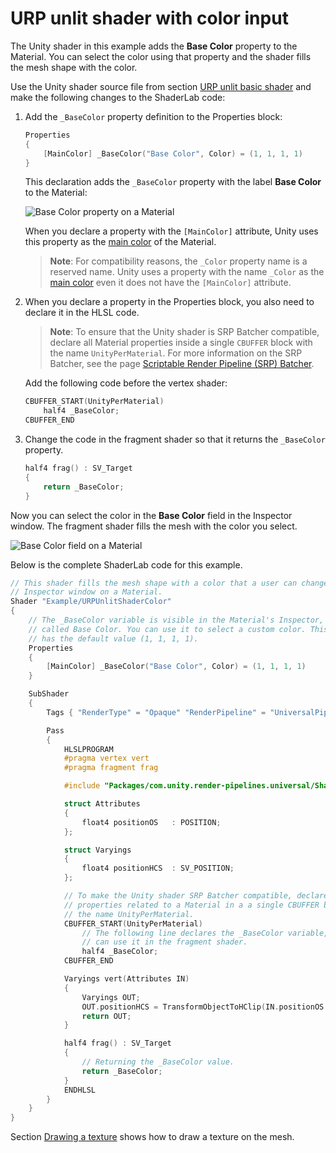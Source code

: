 # URP unlit shader with color input

The Unity shader in this example adds the **Base Color** property to the Material. You can select the color using that property and the shader fills the mesh shape with the color.

Use the Unity shader source file from section [URP unlit basic shader](writing-shaders-urp-basic-unlit-structure.md) and make the following changes to the ShaderLab code:

1. Add the `_BaseColor` property definition to the Properties block:

    ```c++
    Properties
    {
        [MainColor] _BaseColor("Base Color", Color) = (1, 1, 1, 1)
    }
    ```

    This declaration adds the `_BaseColor` property with the label **Base Color** to the Material:

    ![Base Color property on a Material](Images/shader-examples/urp-material-prop-base-color.png)

    When you declare a property with the `[MainColor]` attribute, Unity uses this property as the [main color](https://docs.unity3d.com/ScriptReference/Material-color.html) of the Material.

    > **Note**: For compatibility reasons, the `_Color` property name is a reserved name. Unity uses a property with the name `_Color` as the [main color](https://docs.unity3d.com/ScriptReference/Material-color.html) even it does not have the `[MainColor]` attribute.

2. When you declare a property in the Properties block, you also need to declare it in the HLSL code.

    > **Note**: To ensure that the Unity shader is SRP Batcher compatible, declare all Material properties inside a single `CBUFFER` block with the name `UnityPerMaterial`. For more information on the SRP Batcher, see the page [Scriptable Render Pipeline (SRP) Batcher](https://docs.unity3d.com/Manual/SRPBatcher.html).

    Add the following code before the vertex shader:

    ```c++
    CBUFFER_START(UnityPerMaterial)
        half4 _BaseColor;
    CBUFFER_END
    ```

3. Change the code in the fragment shader so that it returns the `_BaseColor` property.

    ```c++
    half4 frag() : SV_Target
    {
        return _BaseColor;
    }
    ```

Now you can select the color in the **Base Color** field in the Inspector window. The fragment shader fills the mesh with the color you select.

![Base Color field on a Material](Images/shader-examples/unlit-shader-tutorial-color-field-with-scene.png)

Below is the complete ShaderLab code for this example.

```c++
// This shader fills the mesh shape with a color that a user can change using the
// Inspector window on a Material.
Shader "Example/URPUnlitShaderColor"
{
    // The _BaseColor variable is visible in the Material's Inspector, as a field
    // called Base Color. You can use it to select a custom color. This variable
    // has the default value (1, 1, 1, 1).
    Properties
    {
        [MainColor] _BaseColor("Base Color", Color) = (1, 1, 1, 1)
    }

    SubShader
    {
        Tags { "RenderType" = "Opaque" "RenderPipeline" = "UniversalPipeline" }

        Pass
        {
            HLSLPROGRAM
            #pragma vertex vert
            #pragma fragment frag

            #include "Packages/com.unity.render-pipelines.universal/ShaderLibrary/Core.hlsl"

            struct Attributes
            {
                float4 positionOS   : POSITION;
            };

            struct Varyings
            {
                float4 positionHCS  : SV_POSITION;
            };

            // To make the Unity shader SRP Batcher compatible, declare all
            // properties related to a Material in a a single CBUFFER block with
            // the name UnityPerMaterial.
            CBUFFER_START(UnityPerMaterial)
                // The following line declares the _BaseColor variable, so that you
                // can use it in the fragment shader.
                half4 _BaseColor;
            CBUFFER_END

            Varyings vert(Attributes IN)
            {
                Varyings OUT;
                OUT.positionHCS = TransformObjectToHClip(IN.positionOS.xyz);
                return OUT;
            }

            half4 frag() : SV_Target
            {
                // Returning the _BaseColor value.
                return _BaseColor;
            }
            ENDHLSL
        }
    }
}
```

Section [Drawing a texture](writing-shaders-urp-unlit-texture.md) shows how to draw a texture on the mesh.

